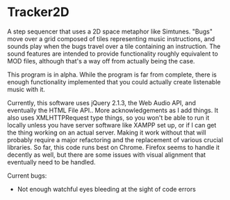 # Tracker2D
A step sequencer that uses a 2D space metaphor like Simtunes. "Bugs" move over a grid composed of tiles representing music instructions, and sounds play when the bugs travel over a tile containing an instruction. The sound features are intended to provide functionality roughly equivalent to MOD files, although that's a way off from actually being the case.

This program is in alpha. While the program is far from complete, there is enough functionality implemented that you could actually create listenable music with it.

Currently, this software uses jQuery 2.1.3, the Web Audio API, and eventually the HTML File API.. More acknowledgements as I add things.
It also uses XMLHTTPRequest type things, so you won't be able to run it locally unless you have server software like XAMPP set up, or if I can get the thing working on an actual server. Making it work without that will probably require a major refactoring and the replacement of various crucial libraries.
So far, this code runs best on Chrome. Firefox seems to handle it decently as well, but there are some issues with visual alignment that eventually need to be handled.

Current bugs:
- Not enough watchful eyes bleeding at the sight of code errors